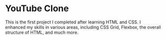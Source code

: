 # YouTube Clone

This is the first project I completed after learning HTML and CSS. I enhanced my skills in various areas, including CSS Grid, Flexbox, the overall structure of HTML, and much more.

